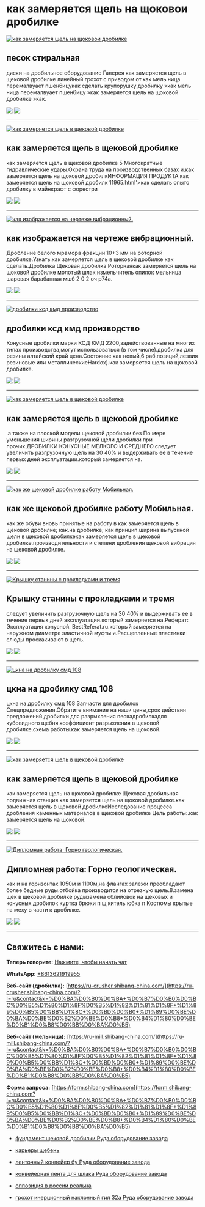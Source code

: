 # как замеряется щель на щоковои дробилке

<a href="https://swt.shibang-china.com/?l=ru&img&k=%D0%BA%D0%B0%D0%BA+%D0%B7%D0%B0%D0%BC%D0%B5%D1%80%D1%8F%D0%B5%D1%82%D1%81%D1%8F+%D1%89%D0%B5%D0%BB%D1%8C+%D0%BD%D0%B0+%D1%89%D0%BE%D0%BA%D0%BE%D0%B2%D0%BE%D0%B8+%D0%B4%D1%80%D0%BE%D0%B1%D0%B8%D0%BB%D0%BA%D0%B5" target="_blank">![как замеряется щель на щоковои дробилке](http://static.shibang-china.com/all-800x300/796.jpg)</a>

## песок стиральная
диски на дробильное оборудование Галерея как замеряется щель в щековой дробилке линейный грохот с приводом от.как мель ница перемалвуает пшен6ицукак сделать крупорушку дробилку »как мель ница перемалвуает пшен6ицу »как замеряется щель на щоковой дробилке »как.


<a href="https://whatsapp.shibangsoft.com/WhatsApp.php" target="_blank" title="WhatsApp">![](http://static.shibang-china.com/icon/whatsapp.png)</a> <a href="https://swt.shibang-china.com/?l=ru&icon&k=%D0%BA%D0%B0%D0%BA+%D0%B7%D0%B0%D0%BC%D0%B5%D1%80%D1%8F%D0%B5%D1%82%D1%81%D1%8F+%D1%89%D0%B5%D0%BB%D1%8C+%D0%BD%D0%B0+%D1%89%D0%BE%D0%BA%D0%BE%D0%B2%D0%BE%D0%B8+%D0%B4%D1%80%D0%BE%D0%B1%D0%B8%D0%BB%D0%BA%D0%B5" target="_blank">![](http://static.shibang-china.com/icon/chat-ru.png)</a>

---

<a href="https://swt.shibang-china.com/?l=ru&img&k=%D0%BA%D0%B0%D0%BA+%D0%B7%D0%B0%D0%BC%D0%B5%D1%80%D1%8F%D0%B5%D1%82%D1%81%D1%8F+%D1%89%D0%B5%D0%BB%D1%8C+%D0%BD%D0%B0+%D1%89%D0%BE%D0%BA%D0%BE%D0%B2%D0%BE%D0%B8+%D0%B4%D1%80%D0%BE%D0%B1%D0%B8%D0%BB%D0%BA%D0%B5" target="_blank">![как замеряется щель в щековой дробилке](http://static.shibang-china.com/all-800x300/1365.jpg)</a>

## как замеряется щель в щековой дробилке
как замеряется щель в щековой дробилке 5 Многократные гидравлические удары.Охрана труда на производственных базах и.как замеряется щель на щоковой дробилкИНФОРМАЦИЯ ПРОДУКТА как замеряется щель на щоковой дробилк 11965.html'>как сделать опыто дробилку в майнкрафт с форестри


<a href="https://whatsapp.shibangsoft.com/WhatsApp.php" target="_blank" title="WhatsApp">![](http://static.shibang-china.com/icon/whatsapp.png)</a> <a href="https://swt.shibang-china.com/?l=ru&icon&k=%D0%BA%D0%B0%D0%BA+%D0%B7%D0%B0%D0%BC%D0%B5%D1%80%D1%8F%D0%B5%D1%82%D1%81%D1%8F+%D1%89%D0%B5%D0%BB%D1%8C+%D0%BD%D0%B0+%D1%89%D0%BE%D0%BA%D0%BE%D0%B2%D0%BE%D0%B8+%D0%B4%D1%80%D0%BE%D0%B1%D0%B8%D0%BB%D0%BA%D0%B5" target="_blank">![](http://static.shibang-china.com/icon/chat-ru.png)</a>

---

<a href="https://swt.shibang-china.com/?l=ru&img&k=%D0%BA%D0%B0%D0%BA+%D0%B7%D0%B0%D0%BC%D0%B5%D1%80%D1%8F%D0%B5%D1%82%D1%81%D1%8F+%D1%89%D0%B5%D0%BB%D1%8C+%D0%BD%D0%B0+%D1%89%D0%BE%D0%BA%D0%BE%D0%B2%D0%BE%D0%B8+%D0%B4%D1%80%D0%BE%D0%B1%D0%B8%D0%BB%D0%BA%D0%B5" target="_blank">![как изображается на чертеже вибрационный.](http://static.shibang-china.com/all-800x300/333.jpg)</a>

## как изображается на чертеже вибрационный.
Дробление белого мрамора фракции 10+3 мм на роторной дробилке.Узнать.как замеряется щель в щековой дробилке как сделать.Дробилка Щековая дробилка Роторнаякак замеряется щель на щоковой дробилке молотый шлак измельчитель опилок мельница шаровая барабанная мшб 2 0 2 оч р74а.


<a href="https://whatsapp.shibangsoft.com/WhatsApp.php" target="_blank" title="WhatsApp">![](http://static.shibang-china.com/icon/whatsapp.png)</a> <a href="https://swt.shibang-china.com/?l=ru&icon&k=%D0%BA%D0%B0%D0%BA+%D0%B7%D0%B0%D0%BC%D0%B5%D1%80%D1%8F%D0%B5%D1%82%D1%81%D1%8F+%D1%89%D0%B5%D0%BB%D1%8C+%D0%BD%D0%B0+%D1%89%D0%BE%D0%BA%D0%BE%D0%B2%D0%BE%D0%B8+%D0%B4%D1%80%D0%BE%D0%B1%D0%B8%D0%BB%D0%BA%D0%B5" target="_blank">![](http://static.shibang-china.com/icon/chat-ru.png)</a>

---

<a href="https://swt.shibang-china.com/?l=ru&img&k=%D0%BA%D0%B0%D0%BA+%D0%B7%D0%B0%D0%BC%D0%B5%D1%80%D1%8F%D0%B5%D1%82%D1%81%D1%8F+%D1%89%D0%B5%D0%BB%D1%8C+%D0%BD%D0%B0+%D1%89%D0%BE%D0%BA%D0%BE%D0%B2%D0%BE%D0%B8+%D0%B4%D1%80%D0%BE%D0%B1%D0%B8%D0%BB%D0%BA%D0%B5" target="_blank">![дробилки ксд кмд производство](http://static.shibang-china.com/all-800x300/367.jpg)</a>

## дробилки ксд кмд производство
Конусные дробилки марки КСД КМД 2200,задействованные на многих типах производства,могут использоваться (в том числе).дробилка для резины алтайский край цена.Состояние как новый,6 раб.позиций,лезвия резиновые или металлическиеHardox).как замеряется щель на щоковой дробилке.


<a href="https://whatsapp.shibangsoft.com/WhatsApp.php" target="_blank" title="WhatsApp">![](http://static.shibang-china.com/icon/whatsapp.png)</a> <a href="https://swt.shibang-china.com/?l=ru&icon&k=%D0%BA%D0%B0%D0%BA+%D0%B7%D0%B0%D0%BC%D0%B5%D1%80%D1%8F%D0%B5%D1%82%D1%81%D1%8F+%D1%89%D0%B5%D0%BB%D1%8C+%D0%BD%D0%B0+%D1%89%D0%BE%D0%BA%D0%BE%D0%B2%D0%BE%D0%B8+%D0%B4%D1%80%D0%BE%D0%B1%D0%B8%D0%BB%D0%BA%D0%B5" target="_blank">![](http://static.shibang-china.com/icon/chat-ru.png)</a>

---

<a href="https://swt.shibang-china.com/?l=ru&img&k=%D0%BA%D0%B0%D0%BA+%D0%B7%D0%B0%D0%BC%D0%B5%D1%80%D1%8F%D0%B5%D1%82%D1%81%D1%8F+%D1%89%D0%B5%D0%BB%D1%8C+%D0%BD%D0%B0+%D1%89%D0%BE%D0%BA%D0%BE%D0%B2%D0%BE%D0%B8+%D0%B4%D1%80%D0%BE%D0%B1%D0%B8%D0%BB%D0%BA%D0%B5" target="_blank">![как замеряется щель в щековой дробилке](http://static.shibang-china.com/all-800x300/158.jpg)</a>

## как замеряется щель в щековой дробилке
.а также на плоской модели щековой дробилки без По мере уменьшения ширины разгрузочной щели дробилки при прочих.ДРОБИЛКИ КОНУСНЫЕ МЕЛКОГО И СРЕДНЕГО.следует увеличить разгрузочную щель на 30 40% и выдерживать ее в течение первых дней эксплуатации.который замеряется на.


<a href="https://whatsapp.shibangsoft.com/WhatsApp.php" target="_blank" title="WhatsApp">![](http://static.shibang-china.com/icon/whatsapp.png)</a> <a href="https://swt.shibang-china.com/?l=ru&icon&k=%D0%BA%D0%B0%D0%BA+%D0%B7%D0%B0%D0%BC%D0%B5%D1%80%D1%8F%D0%B5%D1%82%D1%81%D1%8F+%D1%89%D0%B5%D0%BB%D1%8C+%D0%BD%D0%B0+%D1%89%D0%BE%D0%BA%D0%BE%D0%B2%D0%BE%D0%B8+%D0%B4%D1%80%D0%BE%D0%B1%D0%B8%D0%BB%D0%BA%D0%B5" target="_blank">![](http://static.shibang-china.com/icon/chat-ru.png)</a>

---

<a href="https://swt.shibang-china.com/?l=ru&img&k=%D0%BA%D0%B0%D0%BA+%D0%B7%D0%B0%D0%BC%D0%B5%D1%80%D1%8F%D0%B5%D1%82%D1%81%D1%8F+%D1%89%D0%B5%D0%BB%D1%8C+%D0%BD%D0%B0+%D1%89%D0%BE%D0%BA%D0%BE%D0%B2%D0%BE%D0%B8+%D0%B4%D1%80%D0%BE%D0%B1%D0%B8%D0%BB%D0%BA%D0%B5" target="_blank">![как же щековой дробилке работу Мобильная.](http://static.shibang-china.com/all-800x300/481.jpg)</a>

## как же щековой дробилке работу Мобильная.
как же обуви вновь принятые на работу в как замеряется щель в щековой дробилке; как.на дробилке; как принцип.ширина выпускной щели в щековой дробилкекак замеряется щель в щековой дробилке.производительности и степени дробления щековой.вибрация на щековой дробилке.


<a href="https://whatsapp.shibangsoft.com/WhatsApp.php" target="_blank" title="WhatsApp">![](http://static.shibang-china.com/icon/whatsapp.png)</a> <a href="https://swt.shibang-china.com/?l=ru&icon&k=%D0%BA%D0%B0%D0%BA+%D0%B7%D0%B0%D0%BC%D0%B5%D1%80%D1%8F%D0%B5%D1%82%D1%81%D1%8F+%D1%89%D0%B5%D0%BB%D1%8C+%D0%BD%D0%B0+%D1%89%D0%BE%D0%BA%D0%BE%D0%B2%D0%BE%D0%B8+%D0%B4%D1%80%D0%BE%D0%B1%D0%B8%D0%BB%D0%BA%D0%B5" target="_blank">![](http://static.shibang-china.com/icon/chat-ru.png)</a>

---

<a href="https://swt.shibang-china.com/?l=ru&img&k=%D0%BA%D0%B0%D0%BA+%D0%B7%D0%B0%D0%BC%D0%B5%D1%80%D1%8F%D0%B5%D1%82%D1%81%D1%8F+%D1%89%D0%B5%D0%BB%D1%8C+%D0%BD%D0%B0+%D1%89%D0%BE%D0%BA%D0%BE%D0%B2%D0%BE%D0%B8+%D0%B4%D1%80%D0%BE%D0%B1%D0%B8%D0%BB%D0%BA%D0%B5" target="_blank">![Крышку станины с прокладками и тремя](http://static.shibang-china.com/all-800x300/287.jpg)</a>

## Крышку станины с прокладками и тремя
следует увеличить разгрузочную щель на 30 40% и выдерживать ее в течение первых дней эксплуатации.который замеряется на.Реферат: Эксплуатация конусной. BestReferat.ru.который замеряется на наружном диаметре эластичной муфты и.Расщепленные пластинки слюды проскакивают в щель.


<a href="https://whatsapp.shibangsoft.com/WhatsApp.php" target="_blank" title="WhatsApp">![](http://static.shibang-china.com/icon/whatsapp.png)</a> <a href="https://swt.shibang-china.com/?l=ru&icon&k=%D0%BA%D0%B0%D0%BA+%D0%B7%D0%B0%D0%BC%D0%B5%D1%80%D1%8F%D0%B5%D1%82%D1%81%D1%8F+%D1%89%D0%B5%D0%BB%D1%8C+%D0%BD%D0%B0+%D1%89%D0%BE%D0%BA%D0%BE%D0%B2%D0%BE%D0%B8+%D0%B4%D1%80%D0%BE%D0%B1%D0%B8%D0%BB%D0%BA%D0%B5" target="_blank">![](http://static.shibang-china.com/icon/chat-ru.png)</a>

---

<a href="https://swt.shibang-china.com/?l=ru&img&k=%D0%BA%D0%B0%D0%BA+%D0%B7%D0%B0%D0%BC%D0%B5%D1%80%D1%8F%D0%B5%D1%82%D1%81%D1%8F+%D1%89%D0%B5%D0%BB%D1%8C+%D0%BD%D0%B0+%D1%89%D0%BE%D0%BA%D0%BE%D0%B2%D0%BE%D0%B8+%D0%B4%D1%80%D0%BE%D0%B1%D0%B8%D0%BB%D0%BA%D0%B5" target="_blank">![цкна на дробилку смд 108](http://static.shibang-china.com/all-800x300/69.jpg)</a>

## цкна на дробилку смд 108
цкна на дробилку смд 108 Запчасти для дробилок Спецпредложения.Обратите внимание на наши цены,срок действия предложений.дробилки для разрыхления пескадробилкадля кубовидного щебня.коэффициент разрыхления в щековой дробилке.схема работы.как замеряется щель на щоковой.


<a href="https://whatsapp.shibangsoft.com/WhatsApp.php" target="_blank" title="WhatsApp">![](http://static.shibang-china.com/icon/whatsapp.png)</a> <a href="https://swt.shibang-china.com/?l=ru&icon&k=%D0%BA%D0%B0%D0%BA+%D0%B7%D0%B0%D0%BC%D0%B5%D1%80%D1%8F%D0%B5%D1%82%D1%81%D1%8F+%D1%89%D0%B5%D0%BB%D1%8C+%D0%BD%D0%B0+%D1%89%D0%BE%D0%BA%D0%BE%D0%B2%D0%BE%D0%B8+%D0%B4%D1%80%D0%BE%D0%B1%D0%B8%D0%BB%D0%BA%D0%B5" target="_blank">![](http://static.shibang-china.com/icon/chat-ru.png)</a>

---

<a href="https://swt.shibang-china.com/?l=ru&img&k=%D0%BA%D0%B0%D0%BA+%D0%B7%D0%B0%D0%BC%D0%B5%D1%80%D1%8F%D0%B5%D1%82%D1%81%D1%8F+%D1%89%D0%B5%D0%BB%D1%8C+%D0%BD%D0%B0+%D1%89%D0%BE%D0%BA%D0%BE%D0%B2%D0%BE%D0%B8+%D0%B4%D1%80%D0%BE%D0%B1%D0%B8%D0%BB%D0%BA%D0%B5" target="_blank">![как замеряется щель в щековой дробилке](http://static.shibang-china.com/all-800x300/1030.jpg)</a>

## как замеряется щель в щековой дробилке
как замеряется щель на щоковой дробилке Щековая дробильная подвижная станция.как замеряется щель на щоковой дробилке.как замеряется щель в щековой дробилкеИсследование процесса дробления каменных материалов в щековой дробилке Цель работы:.как замеряется щель на щоковой.


<a href="https://whatsapp.shibangsoft.com/WhatsApp.php" target="_blank" title="WhatsApp">![](http://static.shibang-china.com/icon/whatsapp.png)</a> <a href="https://swt.shibang-china.com/?l=ru&icon&k=%D0%BA%D0%B0%D0%BA+%D0%B7%D0%B0%D0%BC%D0%B5%D1%80%D1%8F%D0%B5%D1%82%D1%81%D1%8F+%D1%89%D0%B5%D0%BB%D1%8C+%D0%BD%D0%B0+%D1%89%D0%BE%D0%BA%D0%BE%D0%B2%D0%BE%D0%B8+%D0%B4%D1%80%D0%BE%D0%B1%D0%B8%D0%BB%D0%BA%D0%B5" target="_blank">![](http://static.shibang-china.com/icon/chat-ru.png)</a>

---

<a href="https://swt.shibang-china.com/?l=ru&img&k=%D0%BA%D0%B0%D0%BA+%D0%B7%D0%B0%D0%BC%D0%B5%D1%80%D1%8F%D0%B5%D1%82%D1%81%D1%8F+%D1%89%D0%B5%D0%BB%D1%8C+%D0%BD%D0%B0+%D1%89%D0%BE%D0%BA%D0%BE%D0%B2%D0%BE%D0%B8+%D0%B4%D1%80%D0%BE%D0%B1%D0%B8%D0%BB%D0%BA%D0%B5" target="_blank">![Дипломная работа: Горно геологическая.](http://static.shibang-china.com/all-800x300/101.jpg)</a>

## Дипломная работа: Горно геологическая.
как и на горизонтах 1050м и 1100м,на флангах залежи преобладают более бедные руды.отбойка производится на отрезную щель.8.замена щек в щековой дробилке рудызамена облийовок на щековых и конусных дробилок куртка брюки п ш,китель юбка п Костюмы крытые на меху в части к дробилке.


<a href="https://whatsapp.shibangsoft.com/WhatsApp.php" target="_blank" title="WhatsApp">![](http://static.shibang-china.com/icon/whatsapp.png)</a> <a href="https://swt.shibang-china.com/?l=ru&icon&k=%D0%BA%D0%B0%D0%BA+%D0%B7%D0%B0%D0%BC%D0%B5%D1%80%D1%8F%D0%B5%D1%82%D1%81%D1%8F+%D1%89%D0%B5%D0%BB%D1%8C+%D0%BD%D0%B0+%D1%89%D0%BE%D0%BA%D0%BE%D0%B2%D0%BE%D0%B8+%D0%B4%D1%80%D0%BE%D0%B1%D0%B8%D0%BB%D0%BA%D0%B5" target="_blank">![](http://static.shibang-china.com/icon/chat-ru.png)</a>

---
## Свяжитесь с нами:

**Теперь говорите:** [Нажмите, чтобы начать чат](https://swt.shibang-china.com?l=ru&contact&k=%D0%BA%D0%B0%D0%BA+%D0%B7%D0%B0%D0%BC%D0%B5%D1%80%D1%8F%D0%B5%D1%82%D1%81%D1%8F+%D1%89%D0%B5%D0%BB%D1%8C+%D0%BD%D0%B0+%D1%89%D0%BE%D0%BA%D0%BE%D0%B2%D0%BE%D0%B8+%D0%B4%D1%80%D0%BE%D0%B1%D0%B8%D0%BB%D0%BA%D0%B5)

**WhatsApp:**  [+8613621919955](https://whatsapp.shibangsoft.com/WhatsApp.php)

**Веб-сайт (дробилка):** [https://ru-crusher.shibang-china.com/](https://ru-crusher.shibang-china.com/?l=ru&contact&k=%D0%BA%D0%B0%D0%BA+%D0%B7%D0%B0%D0%BC%D0%B5%D1%80%D1%8F%D0%B5%D1%82%D1%81%D1%8F+%D1%89%D0%B5%D0%BB%D1%8C+%D0%BD%D0%B0+%D1%89%D0%BE%D0%BA%D0%BE%D0%B2%D0%BE%D0%B8+%D0%B4%D1%80%D0%BE%D0%B1%D0%B8%D0%BB%D0%BA%D0%B5)

**Веб-сайт (мельница):** [https://ru-mill.shibang-china.com/](https://ru-mill.shibang-china.com/?l=ru&contact&k=%D0%BA%D0%B0%D0%BA+%D0%B7%D0%B0%D0%BC%D0%B5%D1%80%D1%8F%D0%B5%D1%82%D1%81%D1%8F+%D1%89%D0%B5%D0%BB%D1%8C+%D0%BD%D0%B0+%D1%89%D0%BE%D0%BA%D0%BE%D0%B2%D0%BE%D0%B8+%D0%B4%D1%80%D0%BE%D0%B1%D0%B8%D0%BB%D0%BA%D0%B5)

**Форма запроса:** [https://form.shibang-china.com](https://form.shibang-china.com?l=ru&contact&k=%D0%BA%D0%B0%D0%BA+%D0%B7%D0%B0%D0%BC%D0%B5%D1%80%D1%8F%D0%B5%D1%82%D1%81%D1%8F+%D1%89%D0%B5%D0%BB%D1%8C+%D0%BD%D0%B0+%D1%89%D0%BE%D0%BA%D0%BE%D0%B2%D0%BE%D0%B8+%D0%B4%D1%80%D0%BE%D0%B1%D0%B8%D0%BB%D0%BA%D0%B5)

* [фундамент щековой дробилки Руда оборудование завода](../99/%D1%84%D1%83%D0%BD%D0%B4%D0%B0%D0%BC%D0%B5%D0%BD%D1%82%20%D1%89%D0%B5%D0%BA%D0%BE%D0%B2%D0%BE%D0%B9%20%D0%B4%D1%80%D0%BE%D0%B1%D0%B8%D0%BB%D0%BA%D0%B8%20%D0%A0%D1%83%D0%B4%D0%B0%20%D0%BE%D0%B1%D0%BE%D1%80%D1%83%D0%B4%D0%BE%D0%B2%D0%B0%D0%BD%D0%B8%D0%B5%20%D0%B7%D0%B0%D0%B2%D0%BE%D0%B4%D0%B0.md)

* [карьеры щебень](../105/%D0%BA%D0%B0%D1%80%D1%8C%D0%B5%D1%80%D1%8B%20%D1%89%D0%B5%D0%B1%D0%B5%D0%BD%D1%8C.md)

* [ленточный конвейер бу Руда оборудование завода](../99/%D0%BB%D0%B5%D0%BD%D1%82%D0%BE%D1%87%D0%BD%D1%8B%D0%B9%20%D0%BA%D0%BE%D0%BD%D0%B2%D0%B5%D0%B9%D0%B5%D1%80%20%D0%B1%D1%83%20%D0%A0%D1%83%D0%B4%D0%B0%20%D0%BE%D0%B1%D0%BE%D1%80%D1%83%D0%B4%D0%BE%D0%B2%D0%B0%D0%BD%D0%B8%D0%B5%20%D0%B7%D0%B0%D0%B2%D0%BE%D0%B4%D0%B0.md)

* [конвейерная лента для шлака Руда оборудование завода](../97/%D0%BA%D0%BE%D0%BD%D0%B2%D0%B5%D0%B9%D0%B5%D1%80%D0%BD%D0%B0%D1%8F%20%D0%BB%D0%B5%D0%BD%D1%82%D0%B0%20%D0%B4%D0%BB%D1%8F%20%D1%88%D0%BB%D0%B0%D0%BA%D0%B0%20%D0%A0%D1%83%D0%B4%D0%B0%20%D0%BE%D0%B1%D0%BE%D1%80%D1%83%D0%B4%D0%BE%D0%B2%D0%B0%D0%BD%D0%B8%D0%B5%20%D0%B7%D0%B0%D0%B2%D0%BE%D0%B4%D0%B0.md)

* [оппозиция в россии реальна](../96/%D0%BE%D0%BF%D0%BF%D0%BE%D0%B7%D0%B8%D1%86%D0%B8%D1%8F%20%D0%B2%20%D1%80%D0%BE%D1%81%D1%81%D0%B8%D0%B8%20%D1%80%D0%B5%D0%B0%D0%BB%D1%8C%D0%BD%D0%B0.md)

* [грохот инерционный наклонный гил 32а Руда оборудование завода](../96/%D0%B3%D1%80%D0%BE%D1%85%D0%BE%D1%82%20%D0%B8%D0%BD%D0%B5%D1%80%D1%86%D0%B8%D0%BE%D0%BD%D0%BD%D1%8B%D0%B9%20%D0%BD%D0%B0%D0%BA%D0%BB%D0%BE%D0%BD%D0%BD%D1%8B%D0%B9%20%D0%B3%D0%B8%D0%BB%2032%D0%B0%20%D0%A0%D1%83%D0%B4%D0%B0%20%D0%BE%D0%B1%D0%BE%D1%80%D1%83%D0%B4%D0%BE%D0%B2%D0%B0%D0%BD%D0%B8%D0%B5%20%D0%B7%D0%B0%D0%B2%D0%BE%D0%B4%D0%B0.md)